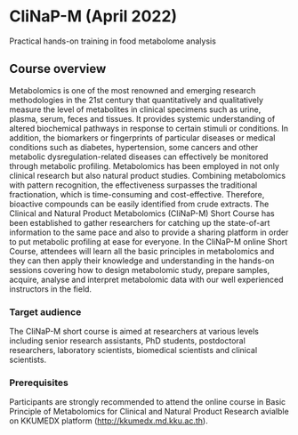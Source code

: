 # CliNaP-M (April 2022)
Practical hands-on training in food metabolome analysis

## Course overview

Metabolomics is one of the most renowned and emerging research methodologies in the 21st century that quantitatively and qualitatively measure the level of
metabolites in clinical specimens such as urine, plasma, serum, feces and tissues. It provides systemic understanding of altered biochemical pathways in
response to certain stimuli or conditions. In addition, the biomarkers or fingerprints of particular diseases or medical conditions such as diabetes,
hypertension, some cancers and other metabolic dysregulation-related diseases can effectively be monitored through metabolic profiling. Metabolomics has
been employed in not only clinical research but also natural product studies. Combining metabolomics with pattern recognition, the effectiveness surpasses
the traditional fractionation, which is time-consuming and cost-effective. Therefore, bioactive compounds can be easily identified from crude extracts. 
The Clinical and Natural Product Metabolomics (CliNaP-M) Short Course has been established to gather researchers for catching up the state-of-art
information to the same pace and also to provide a sharing platform in order to put metabolic profiling at ease for everyone.  In the CliNaP-M online Short
Course, attendees will learn all the basic principles in metabolomics and they can then apply their knowledge and understanding in the hands-on sessions
covering how to design metabolomic study, prepare samples, acquire, analyse and interpret metabolomic data with our well experienced instructors in the
field.

### Target audience
The CliNaP-M short course is aimed at researchers at various levels including senior research assistants, PhD students, postdoctoral researchers, 
laboratory scientists, biomedical scientists and clinical scientists.

### Prerequisites
Participants are strongly recommended to attend the online course in Basic Principle of Metabolomics for Clinical and Natural Product Research avialble on
KKUMEDX platform (http://kkumedx.md.kku.ac.th).

